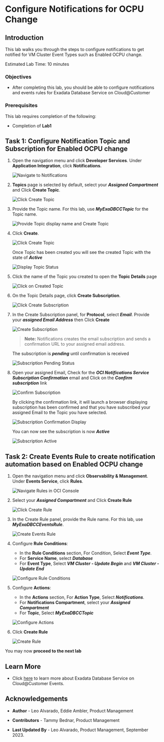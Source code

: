 


# Configure Notifications for OCPU Change


## Introduction

This lab walks you through the steps to configure notifications to get notified for VM Cluster Event Types such as Enabled OCPU change.

Estimated Lab Time: 10 minutes

<!-- Watch the video below for a quick walk-through of the lab.
[Create an Exadata Database Service on Cloud@Customer Infrastructure](youtube:DCrivNA5bs8)
-->
### Objectives

-   After completing this lab, you should be able to configure notifications and events rules for Exadata Database Service on Cloud@Customer

### Prerequisites

This lab requires completion of the following:

* Completion of **Lab1**

## Task 1: Configure Notification Topic and Subscription for Enabled OCPU change 

1. Open the navigation menu and click **Developer Services**. Under **Application Integration**, click **Notifications**.
   
   ![Navigate to Notifications](./images/navigate-notifications.png " ")

2. **Topics** page is selected by default, select your ***Assigned Compartment*** and Click **Create Topic**.
   
   ![Click Create Topic](./images/create-topic.png " ")

3. Provide the Topic name. For this lab, use ***MyExaDBCCTopic*** for the Topic name. 
   
   ![Provide Topic display name and Create Topic](./images/create-topic-name.png " ")
   
4. Click **Create**.
   
   ![Click Create Topic](./images/click-create-topic.png " ")

   Once Topic has been created you will see the created Topic with the state of ***Active***

   ![Display Topic Status](./images/create-topic-active.png " ")

5. Click the name of the Topic you created to open the **Topic Details** page 
   
   ![Click on Created Topic](./images/click-on-created-topic.png " ")

6. On the Topic Details page, click **Create Subscription**.
   
   ![Click Create Subscription](./images/create-subscriptions.png " ")

7. In the Create Subscription panel, for **Protocol**, select ***Email***. Provide your ***assigned Email Address*** then Click **Create**
   
   ![Create Subscription](./images/click-create-subscription.png " ")

    >**Note:** Notifications creates the email subscription and sends a confirmation URL to your assigned email address. 
   
   The subscription is ***pending*** until confirmation is received

   ![Subscription Pending Status](./images/subscription-pending-status.png " ")

8. Open your assigned Email, Check for the ***OCI Notifications Service Subscription Confirmation*** email and Click on the ***Confirm subscription*** link
   
   ![Confirm Subscription](./images/confirm-subscription.png " ")

   By clicking the confirmation link, it will launch a browser displaying subscription has been confirmed and that you have subscribed your assigned Email to the Topic you have selected. 

   ![Subscription Confirmation Display](./images/subscription-confirmation-page.png " ")

   You can now see the subscription is now ***Active*** 

    ![Subscription Active](./images/subscription-active.png " ")


## Task 2: Create Events Rule to create notification automation based on Enabled OCPU change 

1. Open the navigation menu and click **Observability & Management**. Under **Events Service**, click **Rules**.
    
    ![Navigate Rules in OCI Console](./images/navigate-rules.png " ")

2. Select your ***Assigned Compartment*** and Click **Create Rule**
   
    ![Click Create Rule](./images/click-create-rule.png " ")

3. In the Create Rule panel, provide the Rule name. For this lab, use ***MyExaDBCCEventsRule***.
   
    ![Create Events Rule](./images/create-events-rule.png " ")

4. Configure **Rule Conditions**:
   
      * In the **Rule Conditions** section, For Condition, Select ***Event Type***. 
      * For **Service Name**, select ***Database*** 
      * For **Event Type**, Select ***VM Cluster - Update Begin*** and ***VM Cluster - Update End***
    
    ![Configure Rule Conditions](./images/configure-rule-conditions.png " ")

5. Configure **Actions**:
   
      * In the **Actions** section, For **Action Type**, Select ***Notifications***. 
      * For **Notifications Compartment**, select your ***Assigned Compartment*** 
      * For **Topic**, Select ***MyExaDBCCTopic*** 
  
    ![Configure Actions](./images/configure-actions.png " ")

6. Click **Create Rule**
   
    ![Create Rule](./images/create-rule.png " ")



You may now **proceed to the next lab**

## Learn More

* Click [here](https://docs.oracle.com/en/engineered-systems/exadata-cloud-at-customer/ecccm/ecc-customer-events.html#GUID-1BDBB213-B153-48F9-BE06-D85CAD6386B8) to learn more about Exadata Database Service on Cloud@Customer Events.

## Acknowledgements

* **Author** - Leo Alvarado, Eddie Ambler, Product Management

* **Contributors** - Tammy Bednar, Product Management

* **Last Updated By** - Leo Alvarado, Product Management, September 2023.
